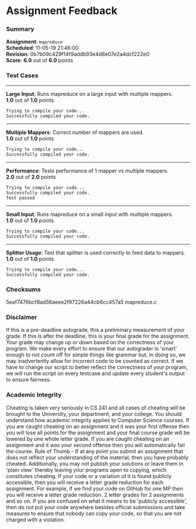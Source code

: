 # Assignment Feedback

### Summary

**Assignment**: `mapreduce`  
**Scheduled**: 11-05-19 21:46:00  
**Revision**: 0b7b09c429f14f9addb93e4d8e07e2a4dcf222e0  
**Score**: **6.0** out of **6.0** points

### Test Cases
---

**Large Input**: Runs mapreduce on a large input with multiple mappers.  
**1.0** out of **1.0** points
```
Trying to compile your code...
Successfully compiled your code.
```
---

**Multiple Mappers**: Correct number of mappers are used.  
**1.0** out of **1.0** points
```
Trying to compile your code...
Successfully compiled your code.
```
---

**Performance**: Tests performance of 1 mapper vs multiple mappers.  
**2.0** out of **2.0** points
```
Trying to compile your code...
Successfully compiled your code.
Test passed
```
---

**Small Input**: Runs mapreduce on a small input with multiple mappers.  
**1.0** out of **1.0** points
```
Trying to compile your code...
Successfully compiled your code.
```
---

**Splitter Usage**: Test that splitter is used correctly to feed data to mappers.  
**1.0** out of **1.0** points
```
Trying to compile your code...
Successfully compiled your code.
```
### Checksums

5eaf7476bcf8ad56aeee2f97226a44cb6cc457a5 mapreduce.c


### Disclaimer
If this is a pre-deadline autograde, this a preliminary measurement of your grade.
If this is after the deadline, this is your final grade for the assignment.
Your grade may change up or down based on the correctness of your program.
We make every effort to ensure that our autograder is 'smart' enough to not count off
for simple things like grammar but, in doing so, we may inadvertently allow for
incorrect code to be counted as correct.
If we have to change our script to better reflect the correctness of your program,
we will run the script on every testcase and update every student's output to ensure fairness.



### Academic Integrity
Cheating is taken very seriously in CS 241 and all cases of cheating will be brought to the University, your department, and your college.
You should understand how academic integrity applies to Computer Science courses.
If you are caught cheating on an assignment and it was your first offense then you will lose all points for the assignment and your final course
grade will be lowered by one whole letter grade. If you are caught cheating on an assignment and it was your second offense then you will automatically fail the course.
Rule of Thumb - If at any point you submit an assignment that does not reflect your understanding of the material, then you have probably cheated.
Additionally, you may not publish your solutions or leave them in 'plain view' thereby leaving your programs open to copying, which constitutes cheating.
If your code or a variation of it is found publicly accessible, then you will receive a letter grade reduction for each assignment.
For example, if we find your code on GitHub for one MP then you will receive a letter grade reduction. 2 letter grades for 2 assignments and so on.
If you are confused on what it means to be 'publicly accessible', then do not put your code anywhere besides official submissions and take measures
to ensure that nobody can copy your code, so that you are not charged with a violation.


